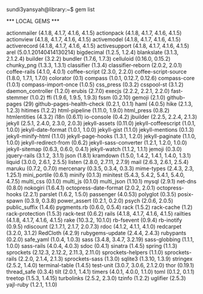 sundi3yansyah@library:~$ gem list

*** LOCAL GEMS ***

actionmailer (4.1.8, 4.1.7, 4.1.6, 4.1.5)
actionpack (4.1.8, 4.1.7, 4.1.6, 4.1.5)
actionview (4.1.8, 4.1.7, 4.1.6, 4.1.5)
activemodel (4.1.8, 4.1.7, 4.1.6, 4.1.5)
activerecord (4.1.8, 4.1.7, 4.1.6, 4.1.5)
activesupport (4.1.8, 4.1.7, 4.1.6, 4.1.5)
arel (5.0.1.20140414130214)
bigdecimal (1.2.5, 1.2.4)
blankslate (3.1.3, 2.1.2.4)
builder (3.2.2)
bundler (1.7.6, 1.7.3)
celluloid (0.16.0, 0.15.2)
chunky_png (1.3.3, 1.3.1)
classifier (1.3.4)
classifier-reborn (2.0.2, 2.0.1)
coffee-rails (4.1.0, 4.0.1)
coffee-script (2.3.0, 2.2.0)
coffee-script-source (1.8.0, 1.7.1, 1.7.0)
colorator (0.1)
compass (1.0.1, 0.12.7, 0.12.6)
compass-core (1.0.1)
compass-import-once (1.0.5)
css_press (0.3.2)
csspool-st (3.1.2)
daemon_controller (1.2.0)
erubis (2.7.0)
execjs (2.2.2, 2.2.1, 2.2.0)
fast-stemmer (1.0.2)
ffi (1.9.6, 1.9.5, 1.9.3)
fssm (0.2.10)
gemoji (2.1.0)
github-pages (29)
github-pages-health-check (0.2.1, 0.1.1)
haml (4.0.5)
hike (2.1.3, 1.2.3)
hitimes (1.2.2)
html-pipeline (1.11.0, 1.9.0)
html_press (0.8.2)
htmlentities (4.3.2)
i18n (0.6.11)
io-console (0.4.2)
jbuilder (2.2.5, 2.2.4, 2.1.3)
jekyll (2.5.1, 2.4.0, 2.3.0, 2.0.3)
jekyll-assets (0.11.0)
jekyll-coffeescript (1.0.1, 1.0.0)
jekyll-date-format (1.0.1, 1.0.0)
jekyll-gist (1.1.0)
jekyll-mentions (0.1.3)
jekyll-minify-html (1.1.0)
jekyll-page-hooks (1.3.1, 1.2.0)
jekyll-paginate (1.1.0, 1.0.0)
jekyll-redirect-from (0.6.2)
jekyll-sass-converter (1.2.1, 1.2.0, 1.0.0)
jekyll-sitemap (0.6.3, 0.6.0, 0.4.1)
jekyll-watch (1.1.2, 1.1.1)
jemoji (0.3.0)
jquery-rails (3.1.2, 3.1.1)
json (1.8.1)
kramdown (1.5.0, 1.4.2, 1.4.1, 1.4.0, 1.3.1)
liquid (3.0.0, 2.6.1, 2.5.5)
listen (2.8.0, 2.7.11, 2.7.9)
mail (2.6.3, 2.6.1, 2.5.4)
maruku (0.7.2, 0.7.0)
mercenary (0.3.5, 0.3.4, 0.3.3)
mime-types (2.4.3, 2.3, 1.25.1)
mini_portile (0.6.1)
minify (0.1.3)
minitest (5.4.3, 5.4.2, 5.4.1, 5.4.0, 4.7.5)
multi_css (0.1.0)
multi_js (0.1.0)
multi_json (1.10.1)
mysql (2.9.1)
net-dns (0.8.0)
nokogiri (1.6.4.1)
octopress-date-format (2.0.2, 2.0.1)
octopress-hooks (2.2.1)
parslet (1.6.2, 1.5.0)
passenger (4.0.53)
polyglot (0.3.5)
posix-spawn (0.3.9, 0.3.8)
power_assert (0.2.1, 0.2.0)
psych (2.0.6, 2.0.5)
public_suffix (1.4.6)
pygments.rb (0.6.0, 0.5.4)
rack (1.5.2)
rack-cache (1.2)
rack-protection (1.5.3)
rack-test (0.6.2)
rails (4.1.8, 4.1.7, 4.1.6, 4.1.5)
railties (4.1.8, 4.1.7, 4.1.6, 4.1.5)
rake (10.3.2, 10.1.0)
rb-fsevent (0.9.4)
rb-inotify (0.9.5)
rdiscount (2.1.7.1, 2.1.7, 2.0.7.3)
rdoc (4.1.2, 4.1.1, 4.1.0)
redcarpet (3.2.0, 3.1.2)
RedCloth (4.2.9)
rubygems-update (2.4.4, 2.4.3)
rubypants (0.2.0)
safe_yaml (1.0.4, 1.0.3)
sass (3.4.8, 3.4.7, 3.2.19)
sass-globbing (1.1.1, 1.0.0)
sass-rails (4.0.4, 4.0.3)
sdoc (0.4.1)
sinatra (1.4.5)
spring (1.1.3)
sprockets (2.12.3, 2.12.2, 2.11.3, 2.11.0)
sprockets-helpers (1.1.0)
sprockets-rails (2.2.0, 2.1.4, 2.1.3)
sprockets-sass (1.3.0)
sqlite3 (1.3.10, 1.3.9)
stringex (2.5.2, 1.4.0)
terminal-table (1.4.5)
test-unit (3.0.7, 3.0.6, 2.1.2.0)
thor (0.19.1)
thread_safe (0.3.4)
tilt (2.0.1, 1.4.1)
timers (4.0.1, 4.0.0, 1.1.0)
toml (0.1.2, 0.1.1)
treetop (1.5.3, 1.4.15)
turbolinks (2.5.2, 2.3.0)
tzinfo (1.2.2)
uglifier (2.5.3)
yajl-ruby (1.2.1, 1.1.0)
